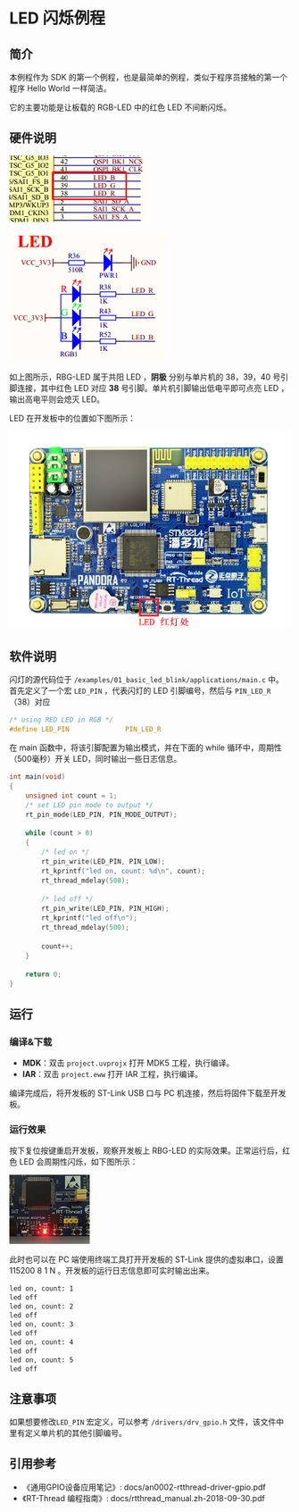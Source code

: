 # LED 闪烁例程

## 简介

本例程作为 SDK 的第一个例程，也是最简单的例程，类似于程序员接触的第一个程序 Hello World 一样简洁。

它的主要功能是让板载的 RGB-LED 中的红色 LED 不间断闪烁。

## 硬件说明

![LED 连接单片机引脚](../../docs/figures/01_basic_led_blink/led_pcb.png)

![LED 电路原理图](../../docs/figures/01_basic_led_blink/led_pcb_1.png)

如上图所示，RBG-LED 属于共阳 LED ，**阴极** 分别与单片机的 38，39，40 号引脚连接，其中红色 LED 对应 **38** 号引脚。单片机引脚输出低电平即可点亮 LED ，输出高电平则会熄灭 LED。

LED 在开发板中的位置如下图所示：

![LED 位置](../../docs/figures/01_basic_led_blink/obj.png)

## 软件说明

闪灯的源代码位于 `/examples/01_basic_led_blink/applications/main.c` 中。首先定义了一个宏 `LED_PIN` ，代表闪灯的 LED 引脚编号，然后与 `PIN_LED_R`（38）对应

```c
/* using RED LED in RGB */
#define LED_PIN              PIN_LED_R
```

在 main 函数中，将该引脚配置为输出模式，并在下面的 while 循环中，周期性（500毫秒）开关 LED，同时输出一些日志信息。

```c
int main(void)
{
    unsigned int count = 1;
    /* set LED pin mode to output */
    rt_pin_mode(LED_PIN, PIN_MODE_OUTPUT);

    while (count > 0)
    {
        /* led on */
        rt_pin_write(LED_PIN, PIN_LOW);
        rt_kprintf("led on, count: %d\n", count);
        rt_thread_mdelay(500);

        /* led off */
        rt_pin_write(LED_PIN, PIN_HIGH);
        rt_kprintf("led off\n");
        rt_thread_mdelay(500);

        count++;
    }

    return 0;
}
```

## 运行

### 编译&下载

- **MDK**：双击 `project.uvprojx` 打开 MDK5 工程，执行编译。
- **IAR**：双击 `project.eww` 打开 IAR 工程，执行编译。

编译完成后，将开发板的 ST-Link USB 口与 PC 机连接，然后将固件下载至开发板。

### 运行效果

按下复位按键重启开发板，观察开发板上 RBG-LED 的实际效果。正常运行后，红色 LED 会周期性闪烁，如下图所示：

![RGB 红灯亮起](../../docs/figures/01_basic_led_blink/red.jpg)

此时也可以在 PC 端使用终端工具打开开发板的 ST-Link 提供的虚拟串口，设置 115200 8 1 N 。开发板的运行日志信息即可实时输出出来。

```shell
led on, count: 1
led off
led on, count: 2
led off
led on, count: 3
led off
led on, count: 4
led off
led on, count: 5
led off
```

## 注意事项

如果想要修改`LED_PIN` 宏定义，可以参考 `/drivers/drv_gpio.h` 文件，该文件中里有定义单片机的其他引脚编号。

## 引用参考

- 《通用GPIO设备应用笔记》: docs/an0002-rtthread-driver-gpio.pdf
- 《RT-Thread 编程指南》: docs/rtthread_manual.zh-2018-09-30.pdf